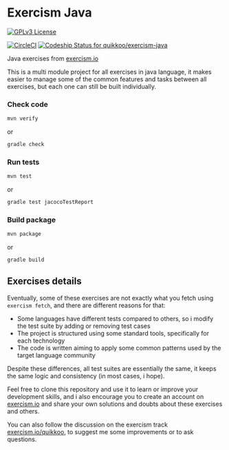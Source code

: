 Exercism Java
=============

[![GPLv3 License](http://img.shields.io/badge/license-GPLv3-blue.svg)](https://www.gnu.org/copyleft/gpl.html)

[![CircleCI](https://circleci.com/gh/quikkoo/exercism-java.svg?style=svg)](https://circleci.com/gh/quikkoo/exercism-java)
[![Codeship Status for quikkoo/exercism-java](https://app.codeship.com/projects/3af75120-6714-0134-c7b6-62ec90e592b2/status?branch=master)](https://app.codeship.com/projects/176099)

Java exercises from [exercism.io](http://exercism.io/)

This is a multi module project for all exercises in java language,
it makes easier to manage some of the common features and tasks between all exercises,
but each one can still be built individually.

### Check code

```sh
mvn verify
```

or

```sh
gradle check
```

### Run tests

```sh
mvn test
```

or

```sh
gradle test jacocoTestReport
```

### Build package

```sh
mvn package
```

or

```sh
gradle build
```


Exercises details
-----------------

Eventually, some of these exercises are not exactly what you fetch using 
`exercism fetch`, and there are different reasons for that:

- Some languages have different tests compared to others, 
  so i modify the test suite by adding or removing test cases
- The project is structured using some standard tools, 
  specifically for each technology
- The code is written aiming to apply some common patterns
  used by the target language community

Despite these differences, all test suites are essentially the same, it keeps 
the same logic and consistency (in most cases, i hope).

Feel free to clone this repository and use it to learn or improve your 
development skills, and i also encourage you to create an account on 
[exercism.io](http://exercism.io/)
and share your own solutions and doubts about these exercises and others.

You can also follow the discussion on the exercism track 
[exercism.io/quikkoo](http://exercism.io/quikkoo), 
to suggest me some improvements or to ask questions.
